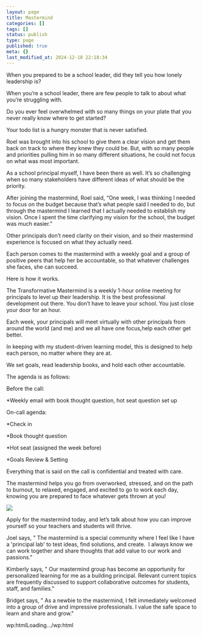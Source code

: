 ```yaml
---
layout: page
title: Mastermind
categories: []
tags: []
status: publish
type: page
published: true
meta: {}
last_modified_at: 2024-12-18 22:18:34
---
```

When you prepared to be a school leader, did they tell you how lonely leadership is?

When you’re a school leader, there are few people to talk to about what you’re struggling with.

Do you ever feel overwhelmed with so many things on your plate that you never really know where to get started?

Your todo list is a hungry monster that is never satisfied.

Roel was brought into his school to give them a clear vision and get them back on track to where they knew they could be. But, with so many people and priorities pulling him in so many different situations, he could not focus on what was most important.

As a school principal myself, I have been there as well. It’s so challenging when so many stakeholders have different ideas of what should be the priority.

After joining the mastermind, Roel said, “One week, I was thinking I needed to focus on the budget because that’s what people said I needed to do, but through the mastermind I learned that I actually needed to establish my vision. Once I spent the time clarifying my vision for the school, the budget was much easier.”

Other principals don’t need clarity on their vision, and so their mastermind experience is focused on what they actually need.

Each person comes to the mastermind with a weekly goal and a group of positive peers that help her be accountable, so that whatever challenges she faces, she can succeed.

Here is how it works.


The Transformative Mastermind is a weekly 1-hour online meeting for principals to level up their leadership. It is the best professional development out there. You don’t have to leave your school. You just close your door for an hour. 

Each week, your principals will meet virtually with other principals from around the world (and me) and we all have one focus,help each other get better. 

In keeping with my student-driven learning model, this is designed to help each person, no matter where they are at. 

We set goals, read leadership books, and hold each other accountable. 

The agenda is as follows: 

Before the call: 

*Weekly email with book thought question, hot seat question set up

On-call agenda: 

*Check in


*Book thought question


*Hot seat (assigned the week before)


*Goals Review & Setting

Everything that is said on the call is confidential and treated with care. 

The mastermind helps you go from overworked, stressed, and on the path to burnout, to relaxed, engaged, and excited to go to work each day, knowing you are prepared to face whatever gets thrown at you!

[![](http://static1.squarespace.com/static/4fffa949e4b0b4590d67b4e7/5e4b71af4849d23c8fa36d66/5e4b71ae4849d23c8fa36c70/1582002606867/JPEG-image-8BA89DC5E0F6-1.jpeg?format=original)](http://calendly.com/jethro-jones/mastermind)

Apply for the mastermind today, and let’s talk about how you can improve yourself so your teachers and students will thrive.

Joel says, "
The mastermind is a special community where I feel like I have a 'principal lab' to test ideas, find solutions, and create.  I always know we can work together and share thoughts that add value to our work and passions."

Kimberly says, "
Our mastermind group has become an opportunity for personalized learning for me as a building principal. Relevant current topics are frequently discussed to support collaborative outcomes for students, staff, and families."

Bridget says, "
As a newbie to the mastermind, I felt immediately welcomed into a group of drive and impressive professionals. I value the safe space to learn and share and grow."


wp:htmlLoading…/wp:html

